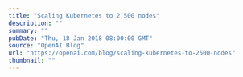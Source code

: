 ```yaml
---
title: "Scaling Kubernetes to 2,500 nodes"
description: ""
summary: ""
pubDate: "Thu, 18 Jan 2018 08:00:00 GMT"
source: "OpenAI Blog"
url: "https://openai.com/blog/scaling-kubernetes-to-2500-nodes"
thumbnail: ""
---
```


